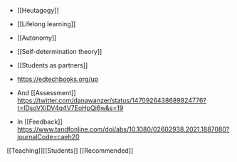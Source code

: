   - [[Heutagogy]]

  - [[Lifelong learning]]
  - [[Autonomy]]
  - [[Self-determination theory]]
  - [[Students as partners]]

  - https://edtechbooks.org/up

  - And [[Assessment]]
    https://twitter.com/danawanzer/status/1470926438689824776?t=IDsoVXiDV4q4V7EoHpQi6w&s=19

  - In [[Feedback]]
    https://www.tandfonline.com/doi/abs/10.1080/02602938.2021.1887080?journalCode=caeh20

[[Teaching]][[Students]]
[[Recommended]]